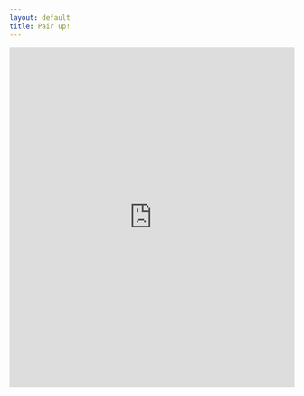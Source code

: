 ```yaml
---
layout: default
title: Pair up!
---
```


<iframe src="https://trinket.io/embed/python/58d9ff2b43" width="100%" height="600" frameborder="0" marginwidth="0" marginheight="0" allowfullscreen></iframe>